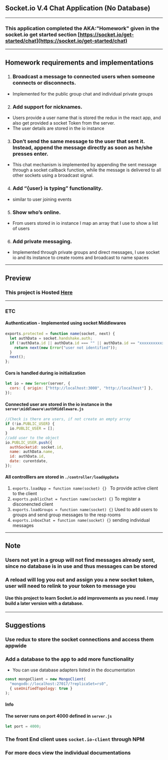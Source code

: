 ## Socket.io V.4 Chat Application (No Database)

---

### This application completed the AKA:"Homework" given in the socket.io get started section [https://socket.io/get-started/chat](https://socket.io/get-started/chat)

---

## Homework requirements and implementations

1. ### Broadcast a message to connected users when someone connects or disconnects.

- Implemented for the public group chat and individual private groups

2. ### Add support for nicknames.

- Users provide a user name that is stored the redux in the react app, and also get provided a socket Token from the server.
- The user details are stored in the io instance

3. ### Don’t send the same message to the user that sent it. Instead, append the message directly as soon as he/she presses enter.

- This chat mechanism is implemented by appending the sent message through a socket callback function, while the message is delivered to all other sockets using a broadcast signal.

4. ### Add “{user} is typing” functionality.

- similar to user joining events

5. ### Show who’s online.

- From users stored in io instance I map an array that I use to show a list of users

6.  ### Add private messaging.

- Implemented through private groups and direct messages, I use socket io and its instance to create rooms and broadcast to name spaces

---

## Preview

### This project is Hosted [Here]()

---

### ETC

#### Authentication - Implemented using socket Middlewares

```js
exports.protected = function name(socket, next) {
  let authData = socket.handshake.auth;
  if (!authData.id || authData.id === "" || authData.id == "xxxxxxxxxxxx") {
    return next(new Error("user not identified"));
  }
  next();
};
```

#### Cors is handled during io initialization

```js
let io = new Server(server, {
  cors: { origin: ["http://localhost:3000", "http://localhost"] },
});
```

#### Connected user are stored in the io instance in the `server\middleware\authMiddleware.js`

```js
//Check is there are users, if not create an empty array
if (!io.PUBLIC_USER) {
  io.PUBLIC_USER = [];
}
//add user to the object
io.PUBLIC_USER.push({
  authSocketid: socket.id,
  name: authData.name,
  id: authData.id,
  date: curentdate,
});
```

#### All controlllers are stored in `./controller/loadAppData`

1. `exports.loadApp = function name(socket) {} ` To provide active client to the client
2. `exports.publicChat = function name(socket) {}` To register a disconencted client
3. `exports.loadGroups = function name(socket) {}` Used to add users to groups and send group messages to the resp rooms
4. `exports.inboxChat = function name(socket) {}` sending individual messages

---

## Note

### Users not yet in a group will not find messages already sent, since no database is in use and thus messages can be stored

### A reload will log you out and assign you a new socket token, user will need to relink to your token to message you

#### Use this project to learn Socket.io add improvements as you need. I may build a later version with a database.

---

## Suggestions

### Use redux to store the socket connections and access them appwide

### Add a database to the app to add more functionality

- You can use database adapters listed in the documentation

```js
const mongoClient = new MongoClient(
  "mongodb://localhost:27017/?replicaSet=rs0",
  { useUnifiedTopology: true }
);
```

#### Info

#### The server runs on port 4000 defined in `server.js `

```js
let port = 4000;
```

### The front End client uses `socket.io-client` through NPM

### For more docs view the individual documentations
